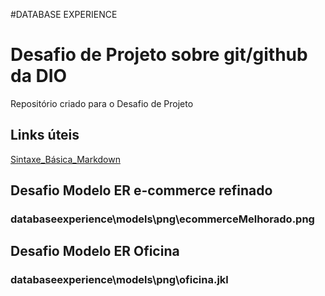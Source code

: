 
#DATABASE EXPERIENCE
#  Desafio de Projeto sobre git/github da DIO
Repositório criado para o Desafio de  Projeto 

## Links úteis
[Sintaxe_Básica_Markdown](https://www.markdownguide.org/basic-syntax/)

## Desafio Modelo ER e-commerce refinado
### databaseexperience\models\png\ecommerceMelhorado.png
## Desafio Modelo ER Oficina
### databaseexperience\models\png\oficina.jkl